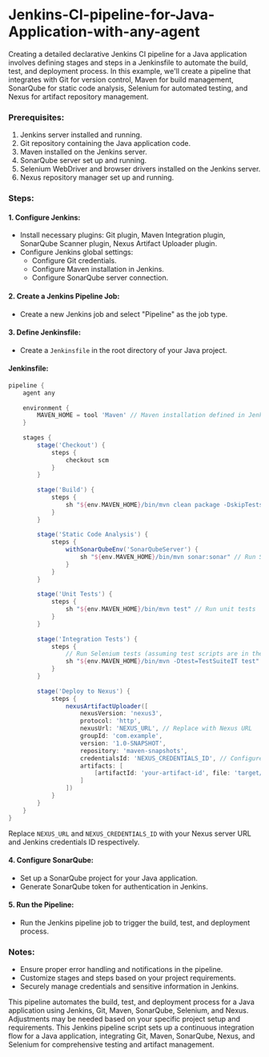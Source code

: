 # Jenkins-CI-pipeline-for-Java-Application-with-any-agent

Creating a detailed declarative Jenkins CI pipeline for a Java application involves defining stages and steps in a Jenkinsfile to automate the build, test, and deployment process. In this example, we'll create a pipeline that integrates with Git for version control, Maven for build management, SonarQube for static code analysis, Selenium for automated testing, and Nexus for artifact repository management.

### Prerequisites:

1. Jenkins server installed and running.
2. Git repository containing the Java application code.
3. Maven installed on the Jenkins server.
4. SonarQube server set up and running.
5. Selenium WebDriver and browser drivers installed on the Jenkins server.
6. Nexus repository manager set up and running.

### Steps:

#### 1. Configure Jenkins:

- Install necessary plugins: Git plugin, Maven Integration plugin, SonarQube Scanner plugin, Nexus Artifact Uploader plugin.
- Configure Jenkins global settings:
  - Configure Git credentials.
  - Configure Maven installation in Jenkins.
  - Configure SonarQube server connection.

#### 2. Create a Jenkins Pipeline Job:

- Create a new Jenkins job and select "Pipeline" as the job type.

#### 3. Define Jenkinsfile:

- Create a `Jenkinsfile` in the root directory of your Java project.

#### Jenkinsfile:

```groovy
pipeline {
    agent any
    
    environment {
        MAVEN_HOME = tool 'Maven' // Maven installation defined in Jenkins configuration
    }
    
    stages {
        stage('Checkout') {
            steps {
                checkout scm
            }
        }
        
        stage('Build') {
            steps {
                sh "${env.MAVEN_HOME}/bin/mvn clean package -DskipTests" // Build the project with Maven
            }
        }
        
        stage('Static Code Analysis') {
            steps {
                withSonarQubeEnv('SonarQubeServer') {
                    sh "${env.MAVEN_HOME}/bin/mvn sonar:sonar" // Run SonarQube analysis
                }
            }
        }
        
        stage('Unit Tests') {
            steps {
                sh "${env.MAVEN_HOME}/bin/mvn test" // Run unit tests
            }
        }
        
        stage('Integration Tests') {
            steps {
                // Run Selenium tests (assuming test scripts are in the 'test' directory)
                sh "${env.MAVEN_HOME}/bin/mvn -Dtest=TestSuiteIT test"
            }
        }
        
        stage('Deploy to Nexus') {
            steps {
                nexusArtifactUploader([
                    nexusVersion: 'nexus3',
                    protocol: 'http',
                    nexusUrl: 'NEXUS_URL', // Replace with Nexus URL
                    groupId: 'com.example',
                    version: '1.0-SNAPSHOT',
                    repository: 'maven-snapshots',
                    credentialsId: 'NEXUS_CREDENTIALS_ID', // Configure Nexus credentials in Jenkins
                    artifacts: [
                        [artifactId: 'your-artifact-id', file: 'target/your-artifact-id-1.0-SNAPSHOT.jar', type: 'jar']
                    ]
                ])
            }
        }
    }
}
```

Replace `NEXUS_URL` and `NEXUS_CREDENTIALS_ID` with your Nexus server URL and Jenkins credentials ID respectively.

#### 4. Configure SonarQube:

- Set up a SonarQube project for your Java application.
- Generate SonarQube token for authentication in Jenkins.

#### 5. Run the Pipeline:

- Run the Jenkins pipeline job to trigger the build, test, and deployment process.

### Notes:

- Ensure proper error handling and notifications in the pipeline.
- Customize stages and steps based on your project requirements.
- Securely manage credentials and sensitive information in Jenkins.

This pipeline automates the build, test, and deployment process for a Java application using Jenkins, Git, Maven, SonarQube, Selenium, and Nexus. Adjustments may be needed based on your specific project setup and requirements.
This Jenkins pipeline script sets up a continuous integration flow for a Java application, integrating Git, Maven, SonarQube, Nexus, and Selenium for comprehensive testing and artifact management.
